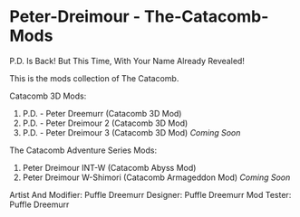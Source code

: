 # Peter-Dreimour - The-Catacomb-Mods

P.D. Is Back! But This Time, With Your Name Already Revealed!

This is the mods collection of The Catacomb.


Catacomb 3D Mods:

1. P.D. - Peter Dreemurr (Catacomb 3D Mod)
2. P.D. - Peter Dreimour 2 (Catacomb 3D Mod)
3. P.D. - Peter Dreimour 3 (Catacomb 3D Mod) *Coming Soon*


The Catacomb Adventure Series Mods:

1. Peter Dreimour INT-W (Catacomb Abyss Mod)
2. Peter Dreimour W-Shimori (Catacomb Armageddon Mod) *Coming Soon*


Artist And Modifier: Puffle Dreemurr
Designer: Puffle Dreemurr
Mod Tester: Puffle Dreemurr

